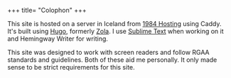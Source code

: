 +++
title= "Colophon"
+++

This site is hosted on a server in Iceland from [1984 Hosting](https://1984.is) using Caddy. It's built using [Hugo](https://gohugo.io), formerly [Zola](https://getzola.org). I use [Sublime Text](https://sublimetext.com) when working on it and Hemingway Writer for writing.

This site was designed to work with screen readers and follow RGAA standards and guidelines. Both of these aid me personally. It only made sense to be strict requirements for this site. 
